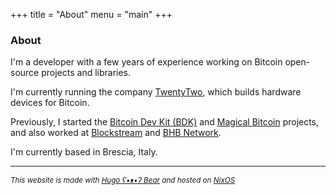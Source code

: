 +++
title = "About"
menu = "main"
+++

### About

I'm a developer with a few years of experience working on Bitcoin open-source projects and libraries.

I'm currently running the company [TwentyTwo](https://twenty-two.xyz), which builds hardware devices for Bitcoin.

Previously, I started the [Bitcoin Dev Kit (BDK)](https://bitcoindevkit.org) and [Magical Bitcoin](https://github.com/MagicalBitcoin) projects, and also
worked at [Blockstream](https://blockstream.com) and [BHB Network](https://twitter.com/BHBnetwork).

I'm currently based in Brescia, Italy.

---

<small><em>This website is made with [Hugo ʕ•ᴥ•ʔ Bear](https://github.com/janraasch/hugo-bearblog/) and hosted on [NixOS](https://nixos.org)</em></small>
